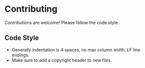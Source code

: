 # Contributing

Contributions are welcome! Please follow the code style.

## Code Style

- Generally indentation is 4 spaces, no max column width, LF line endings.
- Make sure to add a copyright header to new files.
